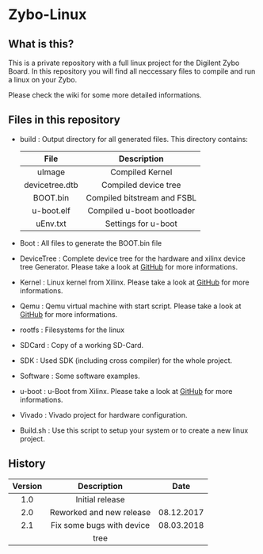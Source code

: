 # Zybo-Linux

## What is this?
This is a private repository with a full linux project for the Digilent Zybo Board. 
In this repository you will find all neccessary files to compile and run a linux on your Zybo.

Please check the wiki for some more detailed informations.

## Files in this repository
  * build : Output directory for all generated files. This directory contains:

    | File               | Description                  |
    |:------------------:|:----------------------------:|
    | uImage             | Compiled Kernel              | 
    | devicetree.dtb     | Compiled device tree         |
    | BOOT.bin           | Compiled bitstream and FSBL  |
    | u-boot.elf         | Compiled u-boot bootloader   |
    | uEnv.txt		 | Settings for u-boot          |

  * Boot : All files to generate the BOOT.bin file
  * DeviceTree : Complete device tree for the hardware and xilinx device tree Generator. 
		 Please  take a look at [GitHub](https://github.com/Xilinx/device-tree-xlnx) for more informations.
  * Kernel : Linux kernel from Xilinx. 
	     Please take a look at [GitHub](https://github.com/Xilinx/linux-xlnx) for more informations.
  * Qemu : Qemu virtual machine with start script.
   	   Please  take a look at [GitHub](https://github.com/Xilinx/qemu) for more informations.
  * rootfs : Filesystems for the linux
  * SDCard : Copy of a working SD-Card.
  * SDK : Used SDK (including cross compiler) for the whole project.
  * Software : Some software examples.
  * u-boot : u-Boot from Xilinx. 
 	     Please take a look at [GitHub](https://github.com/Xilinx/u-boot-xlnx) for more informations.
  * Vivado : Vivado project for hardware configuration.
  * Build.sh : Use this script to setup your system or to create a new linux project.

## History

| Version   | Description                | Date       |
|:---------:|:--------------------------:|:----------:|
| 1.0       | Initial release            |            | 
| 2.0       | Reworked and new release   | 08.12.2017 |
| 2.1       | Fix some bugs with device  | 08.03.2018 |
|	    | tree		         |            |

